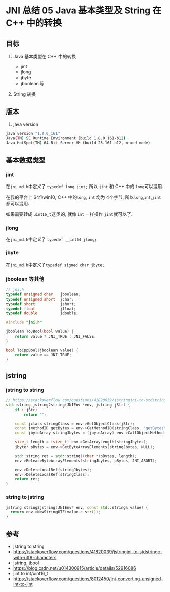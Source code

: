 # JNI 总结 05 Java 基本类型及 String 在 C++ 中的转换

## 目标

1. Java 基本类型在 C++ 中的转换

	- jint
	- jlong
	- jbyte
	- jboolean 等

2. String 转换

## 版本

1. java version

```sh
java version "1.8.0_161"
Java(TM) SE Runtime Environment (build 1.8.0_161-b12)
Java HotSpot(TM) 64-Bit Server VM (build 25.161-b12, mixed mode)
```

## 基本数据类型

### jint

在`jni_md.h`中定义了 `typedef long jint;` 所以 `jint` 和 C++ 中的 `long`可以混用.

在我的平台上 64位win10, C++ 中的`long`, `int` 均为 4个字节, 所以`long`,`int`,`jint` 都可以混用.

如果需要转成 `uint16_t`这类的, 就像 `int` 一样操作 `jint`就可以了.
 
### jlong

在`jni_md.h`中定义了 `typedef __int64 jlong;`

### jbyte

在`jni_md.h`中定义了`typedef signed char jbyte;`

### jboolean 等其他

```cpp
// jni.h
typedef unsigned char   jboolean;
typedef unsigned short  jchar;
typedef short           jshort;
typedef float           jfloat;
typedef double          jdouble;
```

```cpp
#include "jni.h"

jboolean ToJBool(bool value) {
	return value ? JNI_TRUE : JNI_FALSE;
}

bool ToCppBool(jboolean value) {
	return value == JNI_TRUE;
}
```

## jstring 

### jstring to string

```cpp
// https://stackoverflow.com/questions/41820039/jstringjni-to-stdstringc-with-utf8-characters
std::string jstring2string(JNIEnv *env, jstring jStr) {
    if (!jStr)
        return "";

    const jclass stringClass = env->GetObjectClass(jStr);
    const jmethodID getBytes = env->GetMethodID(stringClass, "getBytes", "(Ljava/lang/String;)[B");
    const jbyteArray stringJbytes = (jbyteArray) env->CallObjectMethod(jStr, getBytes, env->NewStringUTF("UTF-8"));

    size_t length = (size_t) env->GetArrayLength(stringJbytes);
    jbyte* pBytes = env->GetByteArrayElements(stringJbytes, NULL);

    std::string ret = std::string((char *)pBytes, length);
    env->ReleaseByteArrayElements(stringJbytes, pBytes, JNI_ABORT);

    env->DeleteLocalRef(stringJbytes);
    env->DeleteLocalRef(stringClass);
    return ret;
}
```

### string to jstring

```cpp
jstring string2jstring(JNIEnv* env, const std::string& value) {
  return env->NewStringUTF(value.c_str());
}
```


## 参考

- jstring to string
- https://stackoverflow.com/questions/41820039/jstringjni-to-stdstringc-with-utf8-characters
- jstring, jbool
- https://blog.csdn.net/u014300915/article/details/52916086
- jint to int/uint16_t
- https://stackoverflow.com/questions/8012450/jni-converting-unsigned-int-to-jint




